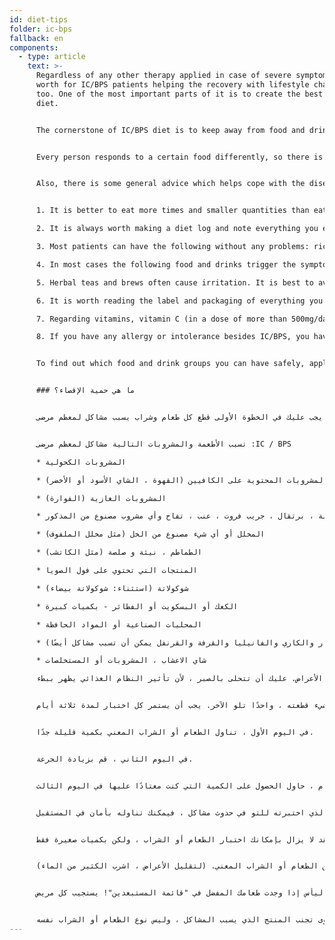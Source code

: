 ```yaml
---
id: diet-tips
folder: ic-bps
fallback: en
components:
  - type: article
    text: >-
      Regardless of any other therapy applied in case of severe symptoms, it is
      worth for IC/BPS patients helping the recovery with lifestyle changes,
      too. One of the most important parts of it is to create the best possible
      diet.


      The cornerstone of IC/BPS diet is to keep away from food and drinks that can irritate the bladder; doing so can comfort that organ.


      Every person responds to a certain food differently, so there is no one-size-fits-all diet which is effective for everyone. Nevertheless, there has been a lot of experience gathered by and from patients, so it is easy to make a list out of food and drinks which do not trigger the symptoms in most cases – and out of those which usually causes problems.


      Also, there is some general advice which helps cope with the disease.


      1. It is better to eat more times and smaller quantities than eat a lot 1–2 times a day.

      2. It is always worth making a diet log and note everything you eat and drink.

      3. Most patients can have the following without any problems: rice, potato, pasta, meat, fish and most of the vegetables. It is easy to make proper, nutrient and delicious meal alone from these ingredients.

      4. In most cases the following food and drinks trigger the symptoms: caffein, alcohol, carbonated (sparkling) drinks, hot and spicy food, chocolate, sour cream, yoghurt, soy, several sorts of fruit and tomato.

      5. Herbal teas and brews often cause irritation. It is best to avoid them even if certain sources put them on the list of recommended drinks.

      6. It is worth reading the label and packaging of everything you buy. The shorter the ingredient list is, the most likely it is that it can be had safely. Certain preservatives (e.g. nitrite) may cause problems – they can be found, for example, in several kinds of cold cuts.

      7. Regarding vitamins, vitamin C (in a dose of more than 500mg/day) and B may trigger the symptoms. When possible, go for products containing only one vitamin or essential trace element instead of buying combination nutritional supplements.

      8. If you have any allergy or intolerance besides IC/BPS, you have to keep away from the ingredients in question, too.


      To find out which food and drink groups you can have safely, apply an elimination diet.


      ### ما هي حمية الإقصاء؟


      بعد اتباع نظام غذائي للإقصاء ، يجب عليك في الخطوة الأولى قطع كل طعام وشراب يسبب مشاكل لمعظم مرضى IC / BPS ، في الخطوة الأولى. (انظر القائمة أدناه.) من الضروري اتباع النظام الغذائي بدقة ، وعليك الانتباه إلى قائمة المكونات للوجبات الجاهزة التي تشتريها. عندما لا تظهر عليك أعراض ، ابدأ في تناول كل طعام أو شراب ترغب في تناوله ؛ واحدًا تلو الآخر وشيئًا فشيئًا. (وهذا ما يسمى بمرحلة الاستفزاز). سجل كل شيء في سجل النظام الغذائي الخاص بك ، وقم بتدوينه في حالة حدوث أي أعراض. بمجرد أن تكون قادرًا على تحديد الطعام أو الشراب الذي يؤدي إلى ظهور الأعراض ، يجب عليك استبعاده من نظامك الغذائي.


      تسبب الأطعمة والمشروبات التالية مشاكل لمعظم مرضى :IC / BPS

      * المشروبات الكحولية

      * المشروبات المحتوية على الكافيين (القهوة ، الشاي الأسود أو الأخضر)

      * المشروبات الغازية (الفوارة)

      * أناناس ، فراولة ، برتقال ، جريب فروت ، عنب ، تفاح وأي مشروب مصنوع من المذكور

      * المخلل أو أي شيء مصنوع من الخل (مثل مخلل الملفوف)

      * الطماطم ، نيئة و صلصة (مثل الكاتشب)

      * المنتجات التي تحتوي على فول الصويا

      * شوكولاتة (استثناء: شوكولاتة بيضاء)

      * الكعك أو البسكويت أو الفطائر - بكميات كبيرة

      * المحليات الصناعية أو المواد الحافظة

      * الأطعمة الحدة والتوابل (يجب تجنب التوابل: الفلفل والفلفل الحلو والبيبروني والفلفل الحار والكاري والفانيليا والقرفة والقرنفل يمكن أن تسبب مشاكل أيضًا)

      * شاي الاعشاب ، المشروبات أو المستخلصات

      أثناء حمية الإقصاء ، عليك تجنب كل ما هو مذكور أعلاه ، لمدة أربعة أسابيع ، جنبًا إلى جنب مع أي مكون آخر تعتقد ، شخصيًا ، أنه يتسبب في ظهور الأعراض. عليك أن تتحلى بالصبر ، لأن تأثير النظام الغذائي يظهر ببطء.


      في الخطوة التالية ، يمكنك تجربة كل شيء قطعته ، واحدًا تلو الآخر. يجب أن يستمر كل اختبار لمدة ثلاثة أيام.


      في اليوم الأول ، تناول الطعام أو الشراب المعني بكمية قليلة جدًا.


      في اليوم الثاني ، قم بزيادة الجرعة.


      بافتراض أنك ما زلت على ما يرام ، حاول الحصول على الكمية التي كنت معتادًا عليها في اليوم الثالث.


      إذا لم يتسبب الطعام أو الشراب الذي اختبرته للتو في حدوث مشاكل ، فيمكنك تناوله بأمان في المستقبل.


      إذا كنت قد عانيت من أعراض خفيفة فقط ، فقد لا يزال بإمكانك اختبار الطعام أو الشراب ، ولكن بكميات صغيرة فقط 


      في حالة الأعراض الشديدة ، للأسف ، عليك الابتعاد عن الطعام أو الشراب المعني. (لتقليل الأعراض ، اشرب الكثير من الماء).


      لا تشعر باليأس إذا وجدت طعامك المفضل في "قائمة المستبعدين"! يستجيب كل مريض IC / BPS بشكل مختلف لطعام أو شراب معين - ليس من المستحيل أن لا تضطر إلى قطع ما تحب. في الواقع ، بعض مرضى IC / BPS قادرين على تناول القهوة حتى لو تسبب الكافيين في الألم لمعظم مرضى IC / BPS ومع ذلك ، تحلى بالصبر و اتبع دائمًا الخطوات بدقة ، واختبر كل شيء لمدة ثلاثة أيام.


      يجدر الإشارة إلى أن المنتج أو العلامة التجارية التي اشتريتها من طعام معين. يمكن أن تكون مختلفة في قائمة المكونات من شركة لأخرى أيضًا - في بعض الأحيان ، لا يؤدي الطعام أو الشراب الذي تختبره إلى ظهور الأعراض ، ولكن أحد المكونات الإضافية يفعل ذلك. في هذه الحالة ، ما عليك سوى تجنب المنتج الذي يسبب المشاكل ، وليس نوع الطعام أو الشراب نفسه.
---
```

